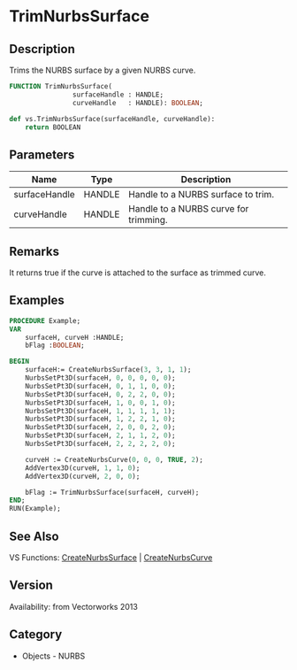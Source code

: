 # TrimNurbsSurface

## Description
Trims the NURBS surface by a given NURBS curve.

```pascal
FUNCTION TrimNurbsSurface(
				surfaceHandle : HANDLE;
				curveHandle   : HANDLE): BOOLEAN;
```

```python
def vs.TrimNurbsSurface(surfaceHandle, curveHandle):
    return BOOLEAN
```

## Parameters
|Name|Type|Description|
|---|---|---|
|surfaceHandle|HANDLE|Handle to a NURBS surface to trim.|
|curveHandle|HANDLE|Handle to a NURBS curve for trimming.|

## Remarks
It returns true if the curve is attached to the surface as trimmed curve.

## Examples
```pascal
PROCEDURE Example;
VAR
	surfaceH, curveH :HANDLE;
	bFlag :BOOLEAN;

BEGIN
	surfaceH:= CreateNurbsSurface(3, 3, 1, 1);
	NurbsSetPt3D(surfaceH, 0, 0, 0, 0, 0);
	NurbsSetPt3D(surfaceH, 0, 1, 1, 0, 0);
	NurbsSetPt3D(surfaceH, 0, 2, 2, 0, 0);
	NurbsSetPt3D(surfaceH, 1, 0, 0, 1, 0);
	NurbsSetPt3D(surfaceH, 1, 1, 1, 1, 1);
	NurbsSetPt3D(surfaceH, 1, 2, 2, 1, 0);
	NurbsSetPt3D(surfaceH, 2, 0, 0, 2, 0);
	NurbsSetPt3D(surfaceH, 2, 1, 1, 2, 0);
	NurbsSetPt3D(surfaceH, 2, 2, 2, 2, 0);

	curveH := CreateNurbsCurve(0, 0, 0, TRUE, 2);
	AddVertex3D(curveH, 1, 1, 0);
	AddVertex3D(curveH, 2, 0, 0);

	bFlag := TrimNurbsSurface(surfaceH, curveH);
END;
RUN(Example);
```

## See Also
VS Functions:
[CreateNurbsSurface](CreateNurbsSurface.md) 
| [CreateNurbsCurve](CreateNurbsCurve.md)

## Version
Availability: from Vectorworks 2013

## Category
* Objects - NURBS

